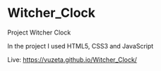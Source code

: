 # Witcher_Clock


Project Witcher Clock

In the project I used HTML5, CSS3 and JavaScript

Live: https://vuzeta.github.io/Witcher_Clock/
